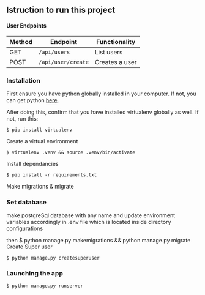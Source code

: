 ## Istruction to run this project


#### User Endpoints

Method | Endpoint | Functionality
--- | --- | ---
GET | `/api/users` | List users
POST | `/api/user/create` | Creates a user



### Installation 

 
First ensure you have python globally installed in your computer. If not, you can get python [here](python.org).

After doing this, confirm that you have installed virtualenv globally as well. If not, run this:

    $ pip install virtualenv

Create a virtual environment

    $ virtualenv .venv && source .venv/bin/activate
Install dependancies

    $ pip install -r requirements.txt
Make migrations & migrate

### Set database
make postgreSql database with any name
and update environment variables accordingly in .env file  which is located inside directory configurations

then 
    $ python manage.py makemigrations && python manage.py migrate
Create Super user
    
    $ python manage.py createsuperuser

### Launching the app
    $ python manage.py runserver